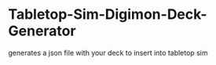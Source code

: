 # Tabletop-Sim-Digimon-Deck-Generator
generates a json file with your deck to insert into tabletop sim
